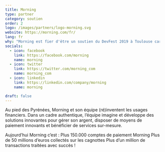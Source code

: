 ```yaml
---
title: Morning
type: partner
category: soutien
order: 2
logo: /images/partners/logo-morning.svg
website: https://morning.com/fr/
lang: fr
why: "Morning est fier d'être un soutien du DevFest 2019 à Toulouse car c'est un évènement incontournable pour les développeurs ! En d'autres mots DevFest is the place to be !"
socials:
  - icon: facebook
    link: https://facebook.com/morning
    name: morning
  - icon: twitter
    link: https://twitter.com/morning_com
    name: morning_com
  - icon: linkedin
    link: https://linkedin.com/company/morning
    name: morning

draft: false
---
```

Au pied des Pyrénées, Morning et son équipe (ré)inventent les usages financiers. Dans un cadre authentique, l’équipe imagine et développe des solutions innovantes pour gérer son argent, disposer de moyens de paiement innovants et bénéficier de services sur-mesure.
 
Aujourd’hui Morning c’est :
Plus 150.000 comptes de paiement Morning
Plus de 50 millions d’euros collectés sur les cagnottes
Plus d’un million de transactions traitées avec succès !
